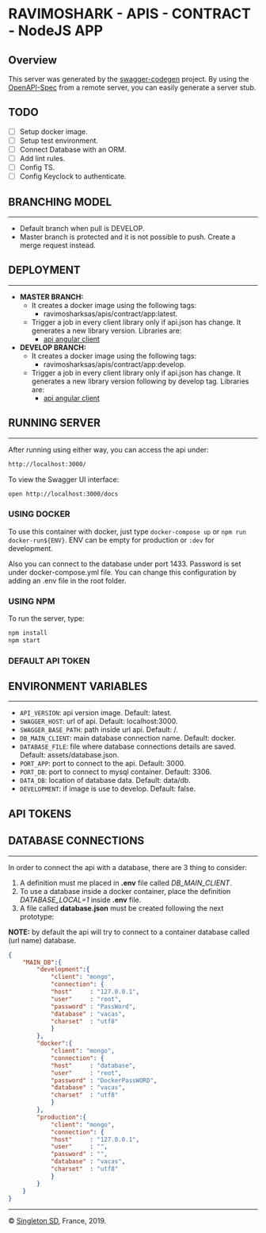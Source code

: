 # RAVIMOSHARK - APIS - CONTRACT - NodeJS APP

## Overview

This server was generated by the [swagger-codegen](https://github.com/swagger-api/swagger-codegen) project.  By using the [OpenAPI-Spec](https://github.com/OAI/OpenAPI-Specification) from a remote server, you can easily generate a server stub.

## TODO

* [ ] Setup docker image.
* [ ] Setup test environment.
* [ ] Connect Database with an ORM.
* [ ] Add lint rules.
* [ ] Config TS.
* [ ] Config Keyclock to authenticate.

## BRANCHING MODEL

----------------------

* Default branch when pull is DEVELOP.
* Master branch is protected and it is not possible to push. Create a merge request instead.

## DEPLOYMENT

----------------------

* **MASTER BRANCH:**
  * It creates a docker image using the following tags:
    * ravimosharksas/apis/contract/app:latest.
  * Trigger a job in every client library only if api.json has change. It generates a new library version. Libraries are:
    * [api angular client](https://gitlab.com/ravimosharksas/apis/contract/libs/angular-client.git)
* **DEVELOP BRANCH:**
  * It creates a docker image using the following tags:
    * ravimosharksas/apis/contract/app:develop.
  * Trigger a job in every client library only if api.json has change. It generates a new library version following by develop tag. Libraries are:
    * [api angular client](https://gitlab.com/ravimosharksas/apis/contract/libs/angular-client.git)

## RUNNING SERVER

----------------------

After running using either way, you can access the api under:

```bash
http://localhost:3000/
```

To view the Swagger UI interface:

```bash
open http://localhost:3000/docs
```

### USING DOCKER

To use this container with docker, just type `docker-compose up` or `npm run docker-run${ENV}`. ENV can be empty for production or `:dev` for development.

Also you can connect to the database under port 1433. Password is set under docker-compose.yml file. You can change this configuration by adding an .env file in the root folder.

### USING NPM

To run the server, type:

```bash
npm install
npm start
```

### DEFAULT API TOKEN

<!-- TODO: -->

## ENVIRONMENT VARIABLES

----------------------

* `API_VERSION`: api version image. Default: latest.
* `SWAGGER_HOST`: url of api. Default: localhost:3000.
* `SWAGGER_BASE_PATH`: path inside url api. Default: /.
* `DB_MAIN_CLIENT`: main database connection name. Default: docker.
* `DATABASE_FILE`: file where database connections details are saved. Default: assets/database.json.
* `PORT_APP`: port to connect to the api. Default: 3000.
* `PORT_DB`: port to connect to mysql container. Default: 3306.
* `DATA_DB`: location of database data. Default: data/db.
* `DEVELOPMENT`: if image is use to develop. Default: false.

## API TOKENS

<!-- TODO: tell how to connect with KeyClock. -->

## DATABASE CONNECTIONS

----------------------

In order to connect the api with a database, there are 3 thing to consider:

1. A definition must me placed in **.env** file called *DB_MAIN_CLIENT*.
2. To use a database inside a docker container, place the definition *DATABASE_LOCAL=1* inside **.env** file.
3. A file called **database.json** must be created following the next prototype:

**NOTE:** by default the api will try to connect to a container database called (url name) database.

```json
{
    "MAIN_DB":{
        "development":{
            "client": "mongo",
            "connection": {
            "host"     : "127.0.0.1",
            "user"     : "root",
            "password" : "PassWord",
            "database" : "vacas",
            "charset"  : "utf8"
            }
        },
        "docker":{
            "client": "mongo",
            "connection": {
            "host"     : "database",
            "user"     : "root",
            "password" : "DockerPassWORD",
            "database" : "vacas",
            "charset"  : "utf8"
            }
        },
        "production":{
            "client": "mongo",
            "connection": {
            "host"     : "127.0.0.1",
            "user"     : "",
            "password" : "",
            "database" : "vacas",
            "charset"  : "utf8"
            }
        }
    }
}
```

----------------------
© [Singleton SD](http://singletonsd.com), France, 2019.
